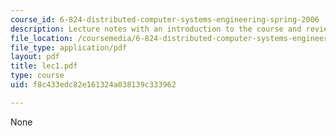 ```yaml
---
course_id: 6-824-distributed-computer-systems-engineering-spring-2006
description: Lecture notes with an introduction to the course and review of O/S.
file_location: /coursemedia/6-824-distributed-computer-systems-engineering-spring-2006/f8c433edc82e161324a038139c333962_lec1.pdf
file_type: application/pdf
layout: pdf
title: lec1.pdf
type: course
uid: f8c433edc82e161324a038139c333962

---
```

None